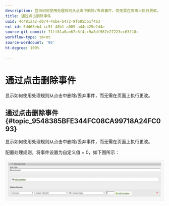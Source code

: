 ```yaml
---
description: 显示如何使用处理规则从点击中删除/丢弃事件，而无需在页面上执行更改。
title: 通过点击删除事件
uuid: 4c481aa2-d074-4abe-b472-9f685bb1f4a3
exl-id: 5dd68eb4-cc51-48b1-a009-a44e425e2d4e
source-git-commit: 71ff81a0ae67c6f4cc9a8df567e27223cc63f18c
workflow-type: tm+mt
source-wordcount: '95'
ht-degree: 100%

---
```


# 通过点击删除事件

显示如何使用处理规则从点击中删除/丢弃事件，而无需在页面上执行更改。

## 通过点击删除事件 {#topic_9548385BFE344FC08CA99718A24FC093}

显示如何使用处理规则从点击中删除/丢弃事件，而无需在页面上执行更改。

配置处理规则，将事件设置为自定义值 = 0，如下图所示：

![](assets/remove_event.png)
